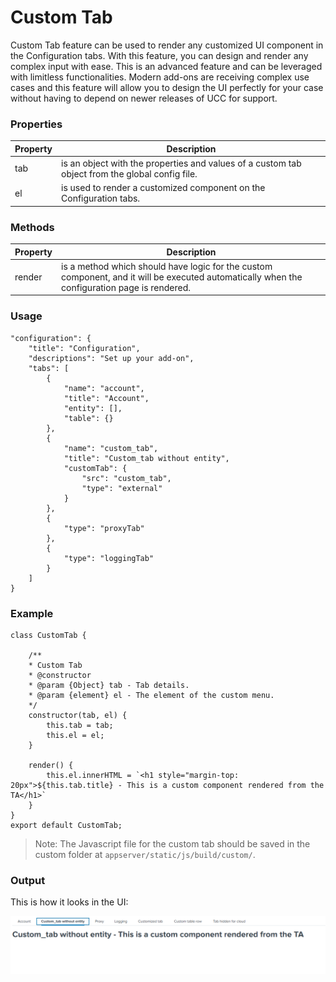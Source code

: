 # Custom Tab

Custom Tab feature can be used to render any customized UI component in the Configuration tabs. With this feature, you can design and render any complex input with ease. This is an advanced feature and can be leveraged with limitless functionalities. Modern add-ons are receiving complex use cases and this feature will allow you to design the UI perfectly for your case without having to depend on newer releases of UCC for support.

### Properties

| Property | Description                                                                                        |
| -------- | -------------------------------------------------------------------------------------------------- |
| tab      | is an object with the properties and values of a custom tab object from the global config file. |
| el       | is used to render a customized component on the Configuration tabs. |

### Methods

| Property | Description                                                              |
| -------- | ------------------------------------------------------------------------ |
| render   | is a method which should have logic for the custom component, and it will be executed automatically when the configuration page is rendered. |

### Usage

```
"configuration": {
    "title": "Configuration",
    "descriptions": "Set up your add-on",
    "tabs": [
        {
            "name": "account",
            "title": "Account",
            "entity": [],
            "table": {}
        },
        {
            "name": "custom_tab",
            "title": "Custom_tab without entity",
            "customTab": {
                "src": "custom_tab",
                "type": "external"
            }
        },
        {
            "type": "proxyTab"
        },
        {
            "type": "loggingTab"
        }
    ]
}
```

### Example

```
class CustomTab {

    /**
    * Custom Tab
    * @constructor
    * @param {Object} tab - Tab details.
    * @param {element} el - The element of the custom menu.
    */
    constructor(tab, el) {
        this.tab = tab;
        this.el = el;
    }

    render() {
        this.el.innerHTML = `<h1 style="margin-top: 20px">${this.tab.title} - This is a custom component rendered from the TA</h1>`
    }
}
export default CustomTab;
```

> Note: The Javascript file for the custom tab should be saved in the custom folder at `appserver/static/js/build/custom/`.

### Output

This is how it looks in the UI:

![image](../../images/custom_ui_extensions/Custom_Tab_Output.png)
